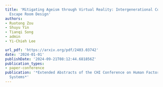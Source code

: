 ```yaml
---
title: 'Mitigating Ageism through Virtual Reality: Intergenerational Collaborative
  Escape Room Design'
authors:
- Ruotong Zou
- Shuyu Yin
- Tianqi Song
- admin
- Yi-Chieh Lee

url_pdf: 'https://arxiv.org/pdf/2403.03742'
date: '2024-01-01'
publishDate: '2024-09-21T08:12:44.681856Z'
publication_types:
- paper-conference
publication: '*Extended Abstracts of the CHI Conference on Human Factors in Computing
  Systems*'
---
```

